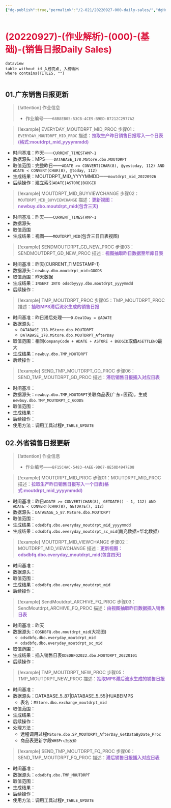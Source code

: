 ```yaml
---
{"dg-publish":true,"permalink":"/2-021/20220927-000-daily-sales/","dgHomeLink":true,"dgPassFrontmatter":false}
---
```



# <font color=#DC143C>(20220927)-(作业解析)-(000)-(基础)-(销售日报Daily Sales)</font>

```
dataview
table without id 入榜亮点, 入榜输出
where contains(TITLES, "")
```

```toc
```

## 01.广东销售日报更新

>[!attention] 作业信息
>+ 作业编号——`68B8EB05-53CB-4CE9-B9ED-B7212C2977A2`

>[!example] EVERYDAY_MOUTDRPT_MID_PROC
>步骤01：`EVERYDAY_MOUTDRPT_MID_PROC`
>描述：<strong><font color=#9966CC>拉取生产昨日销售日报写入一个日表(格式:moutdrpt_mid_yyyymmdd)</font></strong>

+ 时间基准：昨天——`CURRENT_TIMESTAMP-1`
+ 数据源头：MPS——`DATABASE_178.MStore.dbo.MOUTDRPT`
+ 取值范围：完整昨日——`ADATE >= CONVERT(CHAR(8), @yestoday, 112) AND ADATE < CONVERT(CHAR(8), @today, 112)`
+ 生成结果：MOUTDRPT_MID_YYYYMMDD——`moutdrpt_mid_20220926`
+ 后续操作：建立索引`ADATE|ASTORE|BGDGID`

>[!example] MOUTDRPT_MID_BUYVIEWCHANGE
>步骤02：`MOUTDRPT_MID_BUYVIEWCHANGE`
>描述：<strong><font color=#9966CC>更新视图：newbuy.dbo.moutdrpt_mid(包含三天)</font></strong>

+ 时间基准：昨天——`CURRENT_TIMESTAMP-1`
+ 数据源头
+ 取值范围
+ 生成结果：视图——`MOUTDRPT_MID`(包含三日日表视图)

>[!example] SENDMOUTDRPT_GD_NEW_PROC
>步骤03：SENDMOUTDRPT_GD_NEW_PROC
>描述：<strong><font color=#9966CC>视图抽取昨日数据至年库日表</font></strong>

+ 时间基准：昨天(CURRENT_TIMESTAMP-1)
+ 数据源头：`newbuy.dbo.moutdrpt_mid`+`GOODS`
+ 取值范围：昨天数据
+ 生成结果：`INSERT INTO odsdbyyyy.dbo.moutdrpt_yyyymmdd`
+ 后续操作：

>[!example] TMP_MOUTDRPT_PROC
>步骤05：TMP_MOUTDRPT_PROC
>描述：<strong><font color=#9966CC>抽取MPS滞后流水生成的销售日报</font></strong>

+ 时间基准：昨日滞后处理——`D.DealDay = @ADATE`
+ 数据源头：
    + `DATABASE_178.MStore.dbo.MOUTDRPT`
    + `DATABASE_178.MStore.dbo.MOUTDRPT_AfterDay`
+ 取值范围：相同`CompanyCode + ADATE + ASTORE + BGDGID`取值`ASETTLENO`最大
+ 生成结果：`newbuy.dbo.TMP_MOUTDRPT`
+ 后续操作：

>[!example] SEND_TMP_MOUTDRPT_GD_PROC
>步骤06：SEND_TMP_MOUTDRPT_GD_PROC
>描述：<strong><font color=#9966CC>滞后销售日报插入对应日表</font></strong>

+ 时间基准：
+ 数据源头：`newbuy.dbo.TMP_MOUTDRPT`关联商品表(广东+医药)，生成`newbuy.dbo.TMP_MOUTDRPT_C_GOODS`
+ 取值范围：
+ 生成结果：
+ 后续操作：
+ 使用方法：调用工具过程`P_TABLE_UPDATE`

## 02.外省销售日报更新

>[!attention] 作业信息
>+ 作业编号——`BF15C4AC-5483-4AEE-9D67-8E50D4947E08`

>[!example] MOUTDRPT_MID_PROC
>步骤01：MOUTDRPT_MID_PROC
>描述：<strong><font color=#9966CC>拉取生产昨日销售日报写入一个日表(格式:moutdrpt_mid_yyyymmdd)</font></strong>

+ 时间基准：昨日`ADATE >= CONVERT(CHAR(8), GETDATE() - 1, 112) AND ADATE < CONVERT(CHAR(8), GETDATE(), 112)`
+ 数据源头：`DATABASE_5_87.MStore.dbo.MOUTDRPT`
+ 取值范围：
+ 生成结果：`odsdbfq.dbo.everyday_moutdrpt_mid_yyyymmdd`
+ 生成结果：`odsdbfq.dbo.everyday_moutdrpt_sc_mid`(南充数据+华北数据)

>[!example] MOUTDRPT_MID_VIEWCHANGE
>步骤02：MOUTDRPT_MID_VIEWCHANGE
>描述：<strong><font color=#9966CC>更新视图：odsdbfq.dbo.everyday_moutdrpt_mid(包含四天)</font></strong>

+ 时间基准：
+ 数据源头：
+ 取值范围：
+ 生成结果：`odsdbfq.dbo.everyday_moutdrpt_mid`
+ 后续操作：

>[!example] SendMoutdrpt_ARCHIVE_FQ_PROC
>步骤03：SendMoutdrpt_ARCHIVE_FQ_PROC
>描述：<strong><font color=#9966CC>由视图抽取昨日数据插入销售日表</font></strong>

+ 时间基准：昨天
+ 数据源头：`ODSDBFQ.dbo.moutdrpt_mid`(大视图)
    + `odsdbfq.dbo.everyday_moutdrpt_mid`
    + `odsdbfq.dbo.everyday_moutdrpt_sc_mid`
+ 取值范围：
+ 生成结果：插入销售日表`ODSDBFQ2022.dbo.MOUTDRPT_20220101`
+ 后续操作：

>[!example] TMP_MOUTDRPT_NEW_PROC
>步骤05：TMP_MOUTDRPT_NEW_PROC
>描述：<strong><font color=#9966CC>抽取MPS滞后流水生成的销售日报</font></strong>

+ 时间基准：
+ 数据源头：DATABASE_5_87|DATABASE_5_55|HUABEIMPS
    + 表名：`MStore.dbo.exchange_moutdrpt_mid`
+ 取值范围：
+ 生成结果：
+ 后续操作：
+ 处理方法：
    + 远程调用过程`MStore.dbo.SP_MOUTDRPT_AfterDay_GetDataByDate_Proc`
    + 商品表更新字段`WHSPrc批发价`

>[!example] SEND_TMP_MOUTDRPT_FQ_PROC
>步骤06：SEND_TMP_MOUTDRPT_FQ_PROC
>描述：<strong><font color=#9966CC>滞后销售日报插入对应日表</font></strong>

+ 时间基准：
+ 数据源头：`odsdbfq.dbo.TMP_MOUTDRPT`
+ 取值范围：
+ 生成结果：
+ 后续操作：
+ 使用方法：调用工具过程`P_TABLE_UPDATE`
